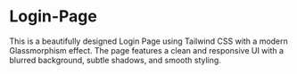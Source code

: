 # Login-Page
This is a beautifully designed Login Page using Tailwind CSS with a modern Glassmorphism effect. The page features a clean and responsive UI with a blurred background, subtle shadows, and smooth styling.
